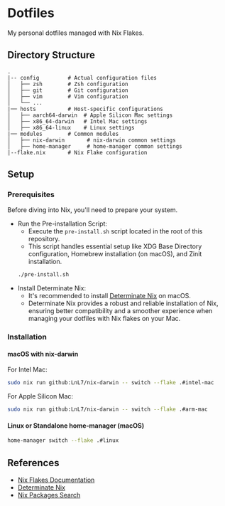 # Dotfiles

My personal dotfiles managed with Nix Flakes.

## Directory Structure

```
.
|-- config         # Actual configuration files
│   ├── zsh        # Zsh configuration
│   ├── git        # Git configuration
│   ├── vim        # Vim configuration
│   └── ...
|── hosts          # Host-specific configurations
│   ├── aarch64-darwin  # Apple Silicon Mac settings
│   ├── x86_64-darwin   # Intel Mac settings
│   ├── x86_64-linux    # Linux settings
|── modules        # Common modules
│   ├── nix-darwin       # nix-darwin common settings
│   ├── home-manager     # home-manager common settings
|--flake.nix       # Nix Flake configuration
```

## Setup

### Prerequisites

Before diving into Nix, you'll need to prepare your system.

- Run the Pre-installation Script:
    - Execute the `pre-install.sh` script located in the root of this repository.
    - This script handles essential setup like XDG Base Directory configuration, Homebrew installation (on macOS), and Zinit installation.
    ```bash
    ./pre-install.sh
    ```
- Install Determinate Nix:
    - It's recommended to install [Determinate Nix](https://determinate.systems/nix/) on macOS.
    - Determinate Nix provides a robust and reliable installation of Nix, ensuring better compatibility and a smoother experience when managing your dotfiles with Nix flakes on your Mac.

### Installation

#### macOS with nix-darwin

For Intel Mac:
```bash
sudo nix run github:LnL7/nix-darwin -- switch --flake .#intel-mac
```

For Apple Silicon Mac:
```bash
sudo nix run github:LnL7/nix-darwin -- switch --flake .#arm-mac
```

#### Linux or Standalone home-manager (macOS)

```bash
home-manager switch --flake .#linux
```

## References

- [Nix Flakes Documentation](https://nixos.wiki/wiki/Flakes)
- [Determinate Nix](https://determinate.systems/nix/)
- [Nix Packages Search](https://search.nixos.org/packages)
